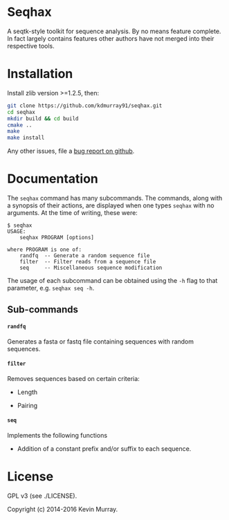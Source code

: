 Seqhax
======

A seqtk-style toolkit for sequence analysis. By no means feature complete. In
fact largely contains features other authors have not merged into their
respective tools.

Installation
============

Install zlib version >=1.2.5, then:

```bash
git clone https://github.com/kdmurray91/seqhax.git
cd seqhax
mkdir build && cd build
cmake ..
make
make install
```

Any other issues, file a [bug report on
github](https://github.com/kdmurray91/seqhax/issues).

Documentation
=============

The `seqhax` command has many subcommands. The commands, along with a synopsis
of their actions, are displayed when one types `seqhax` with no arguments. 
At the time of writing, these were:

```
$ seqhax
USAGE:
    seqhax PROGRAM [options]

where PROGRAM is one of:
    randfq  -- Generate a random sequence file
    filter  -- Filter reads from a sequence file
    seq     -- Miscellaneous sequence modification
```

The usage of each subcommand can be obtained using the `-h` flag to that
parameter, e.g. `seqhax seq -h`.


## Sub-commands

#### `randfq`

Generates a fasta or fastq file containing sequences with random sequences.

#### `filter`

Removes sequences based on certain criteria:

- Length
* Pairing


#### `seq`

Implements the following functions

- Addition of a constant prefix and/or suffix to each sequence.


License
=======

GPL v3 (see ./LICENSE).

Copyright (c) 2014-2016 Kevin Murray.
